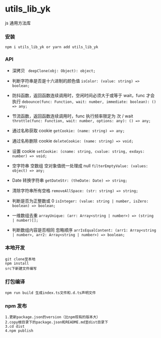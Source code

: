 # utils_lib_yk

js 通用方法库

### 安装

`npm i utils_lib_yk or yarn add utils_lib_yk`

### API

- 深拷贝
  ` deepClone(obj: Object): object;`

- 判断字符串是否是十六进制的颜色值
  `isColor: (value: string) => boolean;`

- 防抖函数，返回函数连续调用时，空闲时间必须大于或等于 wait，func 才会执行
  `debounce(func: Function, wait: number, immediate: boolean): () => any;`

- 节流函数，返回函数连续调用时，func 执行频率限定为 次 / wait
  `throttle(func: Function, wait: number, options: any): () => any;`

- 通过名称获取 cookie
  `getCookie: (name: string) => any;`
- 通过名称删除 cookie
  `deleteCookie: (name: string) => void;`
- 设置 cookie
  `setCookie: (cname: string, cvalue: string, exdays: number) => void;`
- 空字符串 空数组 空对象值统一处理成 null
  `filterEmptyValue: (values: object) => any;`
- Date 转换字符串
  `getDateStr: (theDate: Date) => string;`
- 清除字符串所有空格
  `removeAllSpace: (str: string) => string;`
- 判断是否为正整数或 0
  `isInteger: (value: string | number, isZero: boolean) => boolean;`
- 一维数组去重
  `arrayUnique: (arr: Array<string | number>) => (string | number)[];`
- 判断数组内容是否相同 忽略顺序
  `arrIsEqualContent: (arr1: Array<string | number>, arr2: Array<string | number>) => boolean;`

### 本地开发

```
git clone至本地
npm install
src下新建文件编写
```

### 打包编译

```
npm run build 生成index.ts文件和.d.ts声明文件
```

### npm 发布

```
1.更新package.json的version（比npm现有的版本大）
2.copy根目录下的package.json和README.md至dist目录下
3.cd dist
4.npm publish

```
